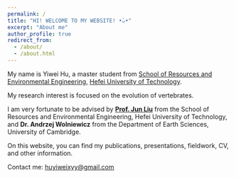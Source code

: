 ```yaml
---
permalink: /
title: "HI! WELCOME TO MY WEBSITE! •̀ᴗ•"
excerpt: "About me"
author_profile: true
redirect_from: 
  - /about/
  - /about.html
---
```




My name is Yiwei Hu, a master student from [School of Resources and Environmental Engineering](https://geoscience.hfut.edu.cn/), [Hefei University of Technology](https://www.hfut.edu.cn/). 

My research interest is focused on the evolution of vertebrates. 

I am very fortunate to be advised by **[Prof. Jun Liu](http://faculty.hfut.edu.cn/junliu/zh_CN/index.htm)** from the School of Resources and Environmental Engineering, Hefei University of Technology, 
and **Dr. Andrzej Wolniewicz** from the Department of Earth Sciences, University of Cambridge.

On this website, you can find my publications, presentations, fieldwork, CV, and other information. 


Contact me: huyiweixyy@gmail.com




